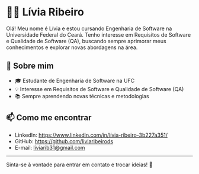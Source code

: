 # 👩‍💻 Lívia Ribeiro  

Olá! Meu nome é Lívia e estou cursando Engenharia de Software na Universidade Federal do Ceará. Tenho interesse em Requisitos de Software e Qualidade de Software (QA), buscando sempre aprimorar meus conhecimentos e explorar novas abordagens na área.  

## 🚀 Sobre mim  
- 🎓 Estudante de Engenharia de Software na UFC  
- 💡 Interesse em Requisitos de Software e Qualidade de Software (QA)  
- 📚 Sempre aprendendo novas técnicas e metodologias  

## 📫 Como me encontrar  
- LinkedIn: https://www.linkedin.com/in/lívia-ribeiro-3b227a351/ 
- GitHub: https://github.com/liviaribeirods  
- E-mail: liviarib31@gmail.com  

---

Sinta-se à vontade para entrar em contato e trocar ideias! 🚀  
